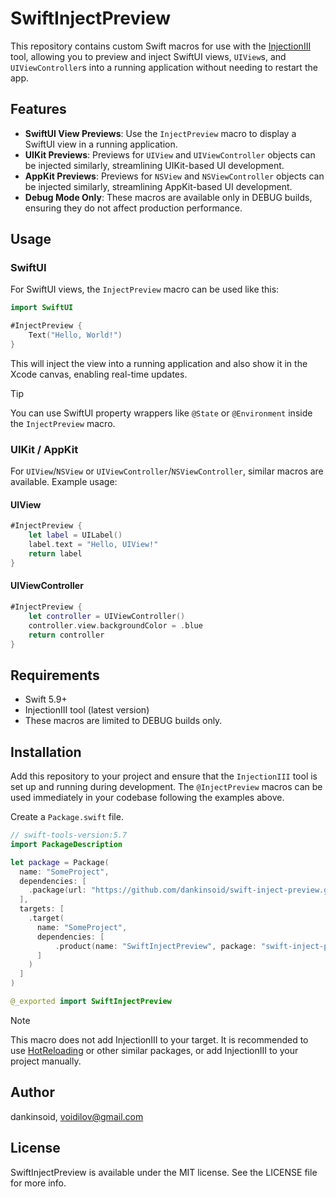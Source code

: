 # SwiftInjectPreview

This repository contains custom Swift macros for use with the [InjectionIII](https://github.com/johnno1962/InjectionIII) tool, allowing you to preview and inject SwiftUI views, `UIView`s, and `UIViewController`s into a running application without needing to restart the app.

## Features

- **SwiftUI View Previews**: Use the `InjectPreview` macro to display a SwiftUI view in a running application.
- **UIKit Previews**: Previews for `UIView` and `UIViewController` objects can be injected similarly, streamlining UIKit-based UI development.
- **AppKit Previews**: Previews for `NSView` and `NSViewController` objects can be injected similarly, streamlining AppKit-based UI development.
- **Debug Mode Only**: These macros are available only in DEBUG builds, ensuring they do not affect production performance.

## Usage

### SwiftUI

For SwiftUI views, the `InjectPreview` macro can be used like this:

```swift
import SwiftUI

#InjectPreview {
    Text("Hello, World!")
}
```

This will inject the view into a running application and also show it in the Xcode canvas, enabling real-time updates.

> [!TIP]
> You can use SwiftUI property wrappers like `@State` or `@Environment` inside the `InjectPreview` macro.

### UIKit / AppKit

For `UIView`/`NSView` or `UIViewController`/`NSViewController`, similar macros are available. Example usage:

#### UIView

```swift
#InjectPreview {
    let label = UILabel()
    label.text = "Hello, UIView!"
    return label
}
```

#### UIViewController

```swift
#InjectPreview {
    let controller = UIViewController()
    controller.view.backgroundColor = .blue
    return controller
}
```

## Requirements

- Swift 5.9+
- InjectionIII tool (latest version)
- These macros are limited to DEBUG builds only.

## Installation

Add this repository to your project and ensure that the `InjectionIII` tool is set up and running during development. The `@InjectPreview` macros can be used immediately in your codebase following the examples above.

Create a `Package.swift` file.
```swift
// swift-tools-version:5.7
import PackageDescription

let package = Package(
  name: "SomeProject",
  dependencies: [
    .package(url: "https://github.com/dankinsoid/swift-inject-preview.git", from: "1.0.7")
  ],
  targets: [
    .target(
      name: "SomeProject", 
      dependencies: [
          .product(name: "SwiftInjectPreview", package: "swift-inject-preview"),
      ]
    )
  ]
)
```
```swift
@_exported import SwiftInjectPreview
```

> [!NOTE]
> This macro does not add InjectionIII to your target. It is recommended to use [HotReloading](https://github.com/johnno1962/HotReloading) or other similar packages, or add InjectionIII to your project manually.

## Author

dankinsoid, voidilov@gmail.com

## License

SwiftInjectPreview is available under the MIT license. See the LICENSE file for more info.
